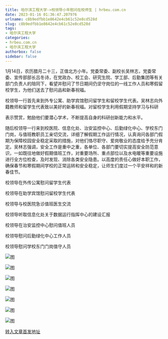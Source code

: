 ```yaml
---
title: 哈尔滨工程大学->校领导小年慰问在校师生 | hrbeu.com.cn
date: 2023-01-16 01:36:47.207976
urlname: c8b9edfbb1e8642e4cb61c52e8cd528d
slug: c8b9edfbb1e8642e4cb61c52e8cd528d
tags: 
- 哈尔滨工程大学
categories:
- hrbeu.com.cn
- 哈尔滨工程大学
authorbox: false
sidebar: false
---
```

1月14日，农历腊月二十三，正值北方小年。党委常委、副校长吴林志，党委常委、宣传部部长吕冬诗，在党政办、校工会、研究生院、学工部、后勤集团等有关部门负责人的陪同下，看望并慰问了节日期间仍坚守岗位的一线工作人员和寒假留校学生，为他们送去了慰问品和新春祝福。

校领导一行首先来到外专公寓、助学宾馆慰问留学生和留校学生代表。吴林志向外籍教师和留学生代表致以美好的新春祝福。对留校学生利用假期坚持学习与科研
<!--more-->
表示赞赏，勉励他们要潜心学术，不断提高自身的科研创新能力和水平。

随后校领导一行来到校医院、信息化处、治安监控中心、后勤绿化中心、学校东门门岗，与值班教职员工亲切交流，详细了解假期工作运行情况，认真询问各部门假期为保障校园安全稳定采取的措施，对他们恪尽职守、爱岗敬业的态度给予充分肯定。吴林志强调，安全工作是重中之重，各单位、各部门要切实提高安全防范意识，一如既往地做好假期值班工作，对重要场所、重点部位以及水电暖等重要设施进行全方位检查，及时发现、消除各类安全隐患。以高度的责任心做好本职工作，确保春节和寒假期间学校的正常运转和安全稳定，让师生们度过一个平安祥和的新春佳节。

校领导在外传公寓慰问留学生代表

校领导在助学宾馆慰问留校学生代表

校领导与校医院急诊值班医生交流

校领导听取信息化处关于数据运行指挥中心的建设汇报

校领导在治安监控中心慰问值班人员

校领导慰问后勤绿化中心工作人员

校领导慰问学校东门门岗值守人员

![图](http://gongxue.cn/__local/6/9F/E2/DA238B69F480A3950D7551DE461_FBD6618B_7DD7F.jpg)

![图](http://gongxue.cn/__local/F/91/82/33A14690947C7AE323381A895AB_416F0A54_842DF.jpg)

![图](http://gongxue.cn/__local/3/0F/2C/BF025B2E918BA282BB2F8BF07A8_7A9AC7B9_43E19.jpg)

![图](http://gongxue.cn/__local/D/B6/D0/2DECEAE4FFF8C6BD9983507FCDF_089A680D_3D3F8.jpg)

![图](http://gongxue.cn/__local/B/E1/00/165686CE30F4FCCAB81259473C4_60867F93_2ED98.jpg)

![图](http://gongxue.cn/__local/1/96/CC/406A2643DB35D70B62917EE5278_F08EA73A_4ECEF.jpg)

![图](http://gongxue.cn/__local/9/8C/C6/9BA1D7C1618749CAE0EAE526A10_7539354C_75143.jpg)

[转入文章首发地址](http://gongxue.cn/info/1141/74067.htm)